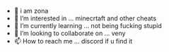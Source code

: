 - 👋 i am zona
- 👀 I’m interested in ... minecrtaft and other cheats
- 🌱 I’m currently learning ... not being fucking stupid
- 💞️ I’m looking to collaborate on ... veny
- 📫 How to reach me ... discord if u find it

